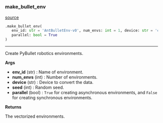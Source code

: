 #


### make_bullet_env
[source](https://github.com/RLE-Foundation/rllte/blob/main/rllte/env/bullet/__init__.py/#L81)
```python
.make_bullet_env(
   env_id: str = 'AntBulletEnv-v0', num_envs: int = 1, device: str = 'cpu', seed: int = 0,
   parallel: bool = True
)
```

---
Create PyBullet robotics environments.


**Args**

* **env_id** (str) : Name of environment.
* **num_envs** (int) : Number of environments.
* **device** (str) : Device to convert the data.
* **seed** (int) : Random seed.
* **parallel** (bool) : `True` for creating asynchronous environments, and `False`
    for creating synchronous environments.


**Returns**

The vectorized environments.
